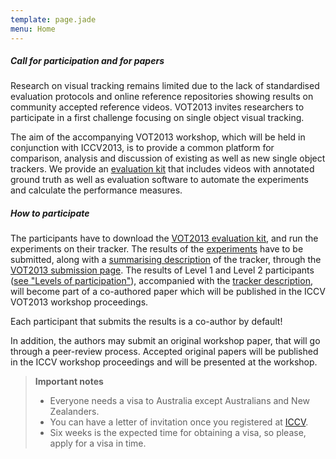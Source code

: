 ```yaml
---
template: page.jade
menu: Home
---
```


##### Call for participation and for papers

Research on visual tracking remains limited due to the lack of
standardised evaluation protocols and online reference repositories
showing results on community accepted reference videos. VOT2013 invites
researchers to participate in a first challenge focusing on single
object visual tracking.

The aim of the accompanying VOT2013 workshop, which will be held in
conjunction with ICCV2013, is to provide a common platform for
comparison, analysis and discussion of existing as well as new single
object trackers. We provide an [evaluation kit](evaluation_kit.html)
that includes videos with annotated ground truth as well as evaluation
software to automate the experiments and calculate the performance
measures.

##### How to participate

The participants have to download the [VOT2013 evaluation
kit](evaluation_kit.html), and run the experiments on their tracker. The
results of the [experiments](evaluation_kit.html#A_short_description)
have to be submitted, along with a [summarising
description](participation.html) of the tracker, through the [VOT2013
submission page](submission.html). The results of Level 1 and Level 2
participants ([see "Levels of
participation"](participation.html#Levels_of_participation)),
accompanied with the [tracker description](participation.html), will
become part of a co-authored paper which will be published in the ICCV
VOT2013 workshop proceedings.

Each participant that submits the results is a co-author by default!

In addition, the authors may submit an original workshop paper, that
will go through a peer-review process. Accepted original papers will be
published in the ICCV workshop proceedings and will be presented at the
workshop.

> **Important notes**
>
> -   Everyone needs a visa to Australia except Australians and New
>     Zealanders.
> -   You can have a letter of invitation once you registered at
>     [ICCV](http://www.iccv2013.org/).
> -   Six weeks is the expected time for obtaining a visa, so please,
>     apply for a visa in time.


